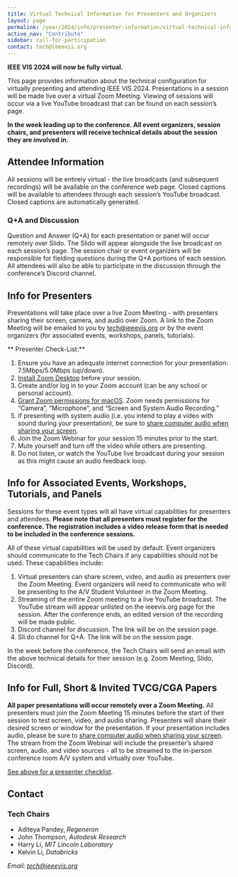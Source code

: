 ```yaml
---
title: Virtual Technical Information for Presenters and Organizers
layout: page
permalink: /year/2024/info/presenter-information/virtual-technical-information
active_nav: "Contribute"
sidebar: call-for-participation
contact: tech@ieeevis.org
---
```

**IEEE VIS 2024 will now be fully virtual.**

This page provides information about the technical configuration for virtually presenting and attending IEEE VIS 2024. Presentations in a session will be made live over a virtual Zoom Meeting. Viewing of sessions will occur via a live YouTube broadcast that can be found on each session’s page.

**In the week leading up to the conference. All event organizers, session chairs, and presenters will receive technical details about the session they are involved in.**


## Attendee Information
All sessions will be entirely virtual - the live broadcasts (and subsequent recordings) will be available on the conference web page. Closed captions will be available to attendees through each session’s YouTube broadcast. Closed captions are automatically generated.

### Q+A and Discussion
Question and Answer (Q+A) for each presentation or panel will occur remotely over Slido. The Slido will appear alongside the live broadcast on each session’s page. The session chair or event organizers will be responsible for fielding questions during the Q+A portions of each session. All attendees will also be able to participate in the discussion through the conference’s Discord channel.

## Info for Presenters

Presentations will take place over a live Zoom Meeting - with presenters sharing their screen, camera, and audio over Zoom. A link to the Zoom Meeting will be emailed to you by tech@ieeevis.org or by the event organizers (for associated events, workshops, panels, tutorials).

** Presenter Check-List:**
1. Ensure you have an adequate internet connection for your presentation: 7.5Mbps/5.0Mbps (up/down).
2. [Install Zoom Desktop](https://zoom.us/download) before your session.
3. Create and/or log in to your Zoom account (can be any school or personal account).
4. [Grant Zoom permissions for macOS](https://support.zoom.com/hc/en/article?id=zm_kb&sysparm_article=KB0064868). Zoom needs permissions for “Camera”, “Microphone”, and “Screen and System Audio Recording.”
5. If presenting with system audio (i.e. you intend to play a video with sound during your presentation), be sure to [share computer audio when sharing your screen](https://support.zoom.com/hc/en/article?id=zm_kb&sysparm_article=KB0063608#h_01GBXFBZ8GBD3Z3YV70YRETA7Y). 
6. Join the Zoom Webinar for your session 15 minutes prior to the start.
7. Mute yourself and turn off the video while others are presenting.
8. Do not listen, or watch the YouTube live broadcast during your session as this might cause an audio feedback loop.


## Info for Associated Events, Workshops, Tutorials, and Panels
Sessions for these event types will all have virtual capabilities for presenters and attendees. **Please note that all presenters must register for the conference. The registration includes a video release form that is needed to be included in the conference sessions.**

All of these virtual capabilities will be used by default. Event organizers should communicate to the Tech Chairs if any capabilities should not be used. These capabilities include: 
1. Virtual presenters can share screen, video, and audio as presenters over the Zoom Meeting. Event organizers will need to communicate who will be presenting to the A/V Student Volunteer in the Zoom Meeting.
2. Streaming of the entire Zoom meeting to a live YouTube broadcast. The YouTube stream will appear unlisted on the ieeevis.org page for the session. After the conference ends, an edited version of the recording will be made public.
3. Discord channel for discussion. The link will be on the session page.
4. Sli.do channel for Q+A. The link will be on the session page.

In the week before the conference, the Tech Chairs will send an email with the above technical details for their session (e.g. Zoom Meeting, Slido, Discord).

## Info for Full, Short & Invited TVCG/CGA Papers
**All paper presentations will occur remotely over a Zoom Meeting.** All presenters must join the Zoom Meeting 15 minutes before the start of their session to test screen, video, and audio sharing. Presenters will share their desired screen or window for the presentation. If your presentation includes audio, please be sure to [share computer audio when sharing your screen](https://support.zoom.com/hc/en/article?id=zm_kb&sysparm_article=KB0063608#h_01GBXFBZ8GBD3Z3YV70YRETA7Y). The stream from the Zoom Webinar will include the presenter’s shared screen, audio, and video sources - all to be streamed to the in-person conference room A/V system and virtually over YouTube.

[See above for a presenter checklist](#info-for-presenters).

## Contact

### Tech Chairs

* Aditeya Pandey, *Regeneron* 
* John Thompson, *Autodesk Research*
* Harry Li, *MIT Lincoln Laboratory*
* Kelvin Li, *Databricks*

*Email: [tech@ieeevis.org](mailto:tech@ieeevis.org)*
